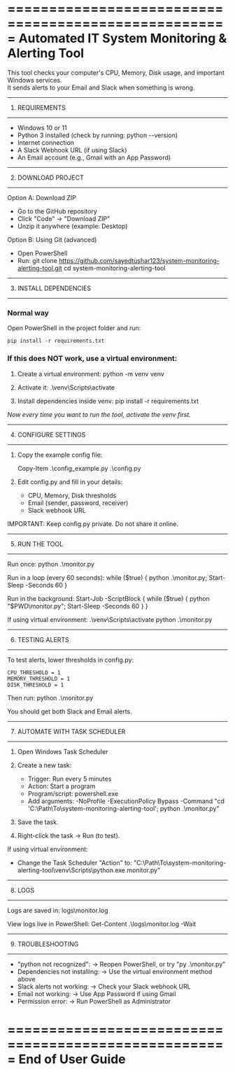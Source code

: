=====================================================
 Automated IT System Monitoring & Alerting Tool
=====================================================

This tool checks your computer's CPU, Memory, Disk usage,
and important Windows services.  
It sends alerts to your Email and Slack when something is wrong.

-----------------------------------------------------
 1) REQUIREMENTS
-----------------------------------------------------
- Windows 10 or 11
- Python 3 installed (check by running: python --version)
- Internet connection
- A Slack Webhook URL (if using Slack)
- An Email account (e.g., Gmail with an App Password)

-----------------------------------------------------
 2) DOWNLOAD PROJECT
-----------------------------------------------------
Option A: Download ZIP
- Go to the GitHub repository
- Click "Code" → "Download ZIP"
- Unzip it anywhere (example: Desktop)

Option B: Using Git (advanced)
- Open PowerShell
- Run:
    git clone https://github.com/sayedtushar123/system-monitoring-alerting-tool.git
    cd system-monitoring-alerting-tool

-----------------------------------------------------
 3) INSTALL DEPENDENCIES
-----------------------------------------------------
### Normal way
Open PowerShell in the project folder and run:

    pip install -r requirements.txt

### If this does NOT work, use a virtual environment:
1. Create a virtual environment:
    python -m venv venv

2. Activate it:
    .\venv\Scripts\activate

3. Install dependencies inside venv:
    pip install -r requirements.txt

*Now every time you want to run the tool, activate the venv first.*

-----------------------------------------------------
 4) CONFIGURE SETTINGS
-----------------------------------------------------
1. Copy the example config file:

    Copy-Item .\config_example.py .\config.py

2. Edit config.py and fill in your details:
   - CPU, Memory, Disk thresholds
   - Email (sender, password, receiver)
   - Slack webhook URL

IMPORTANT: Keep config.py private. Do not share it online.

-----------------------------------------------------
 5) RUN THE TOOL
-----------------------------------------------------
Run once:
    python .\monitor.py

Run in a loop (every 60 seconds):
    while ($true) { python .\monitor.py; Start-Sleep -Seconds 60 }

Run in the background:
    Start-Job -ScriptBlock { while ($true) { python "$PWD\monitor.py"; Start-Sleep -Seconds 60 } }

If using virtual environment:
    .\venv\Scripts\activate
    python .\monitor.py

-----------------------------------------------------
 6) TESTING ALERTS
-----------------------------------------------------
To test alerts, lower thresholds in config.py:

    CPU_THRESHOLD = 1
    MEMORY_THRESHOLD = 1
    DISK_THRESHOLD = 1

Then run:
    python .\monitor.py

You should get both Slack and Email alerts.

-----------------------------------------------------
 7) AUTOMATE WITH TASK SCHEDULER
-----------------------------------------------------
1. Open Windows Task Scheduler
2. Create a new task:
   - Trigger: Run every 5 minutes
   - Action: Start a program
   - Program/script: powershell.exe
   - Add arguments:
       -NoProfile -ExecutionPolicy Bypass -Command "cd 'C:\Path\To\system-monitoring-alerting-tool'; python .\monitor.py"

3. Save the task.
4. Right-click the task → Run (to test).

If using virtual environment:
   - Change the Task Scheduler "Action" to:
       "C:\Path\To\system-monitoring-alerting-tool\venv\Scripts\python.exe monitor.py"

-----------------------------------------------------
 8) LOGS
-----------------------------------------------------
Logs are saved in:
    logs\monitor.log

View logs live in PowerShell:
    Get-Content .\logs\monitor.log -Wait

-----------------------------------------------------
 9) TROUBLESHOOTING
-----------------------------------------------------
- "python not recognized":
   → Reopen PowerShell, or try "py .\monitor.py"
- Dependencies not installing:
   → Use the virtual environment method above
- Slack alerts not working:
   → Check your Slack webhook URL
- Email not working:
   → Use App Password if using Gmail
- Permission error:
   → Run PowerShell as Administrator

=====================================================
 End of User Guide
=====================================================

